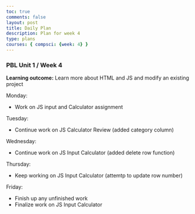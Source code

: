 ```yaml
---
toc: true
comments: false
layout: post
title: Daily Plan
description: Plan for week 4
type: plans
courses: { compsci: {week: 4} }
---
```


### PBL Unit 1 / Week 4

**Learning outcome:** Learn more about HTML and JS and modify an existing project

Monday:
- Work on JS input and Calculator assignment

Tuesday:
- Continue work on JS Calculator Review (added category column)

Wednesday:
- Continue work on JS Input Calculator (added delete row function)

Thursday:
- Keep working on JS Input Calculator (attemtp to update row number)

Friday:
- Finish up any unfinished work
- Finalize work on JS Input Calculator